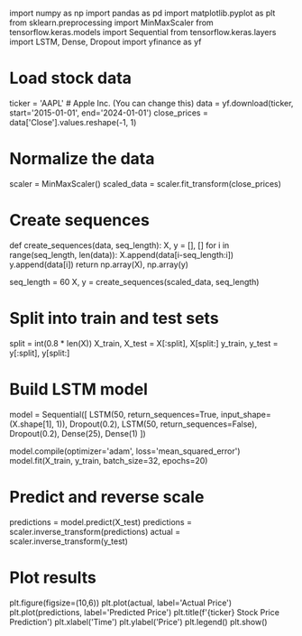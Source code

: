import numpy as np
import pandas as pd
import matplotlib.pyplot as plt
from sklearn.preprocessing import MinMaxScaler
from tensorflow.keras.models import Sequential
from tensorflow.keras.layers import LSTM, Dense, Dropout
import yfinance as yf

# Load stock data
ticker = 'AAPL'  # Apple Inc. (You can change this)
data = yf.download(ticker, start='2015-01-01', end='2024-01-01')
close_prices = data['Close'].values.reshape(-1, 1)

# Normalize the data
scaler = MinMaxScaler()
scaled_data = scaler.fit_transform(close_prices)

# Create sequences
def create_sequences(data, seq_length):
    X, y = [], []
    for i in range(seq_length, len(data)):
        X.append(data[i-seq_length:i])
        y.append(data[i])
    return np.array(X), np.array(y)

seq_length = 60
X, y = create_sequences(scaled_data, seq_length)

# Split into train and test sets
split = int(0.8 * len(X))
X_train, X_test = X[:split], X[split:]
y_train, y_test = y[:split], y[split:]

# Build LSTM model
model = Sequential([
    LSTM(50, return_sequences=True, input_shape=(X.shape[1], 1)),
    Dropout(0.2),
    LSTM(50, return_sequences=False),
    Dropout(0.2),
    Dense(25),
    Dense(1)
])

model.compile(optimizer='adam', loss='mean_squared_error')
model.fit(X_train, y_train, batch_size=32, epochs=20)

# Predict and reverse scale
predictions = model.predict(X_test)
predictions = scaler.inverse_transform(predictions)
actual = scaler.inverse_transform(y_test)

# Plot results
plt.figure(figsize=(10,6))
plt.plot(actual, label='Actual Price')
plt.plot(predictions, label='Predicted Price')
plt.title(f'{ticker} Stock Price Prediction')
plt.xlabel('Time')
plt.ylabel('Price')
plt.legend()
plt.show()

